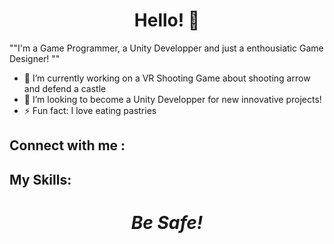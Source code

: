 <!--[![]()-->

<h1 align='center'> Hello! 👋 </h1>
""I'm a Game Programmer, a Unity Developper and just a enthousiatic Game Designer! ""

- 🔭 I’m currently working on a VR Shooting Game about shooting arrow and defend a castle
- 👯 I’m looking to become a Unity Developper for new innovative projects!
- ⚡ Fun fact: I love eating pastries 

<h2>Connect with me :</h2>

<h2>My Skills: </h2>

<h1 align='center'><i>Be Safe!</i></h1>
